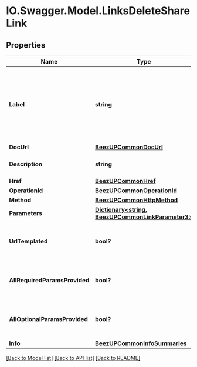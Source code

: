 # IO.Swagger.Model.LinksDeleteShareLink
## Properties

Name | Type | Description | Notes
------------ | ------------- | ------------- | -------------
**Label** | **string** | The label corresponding to the link. This label is automatically translated based on the Accept-Language http header. | [optional] 
**DocUrl** | [**BeezUPCommonDocUrl**](BeezUPCommonDocUrl.md) |  | [optional] 
**Description** | **string** | The description of the link | [optional] 
**Href** | [**BeezUPCommonHref**](BeezUPCommonHref.md) |  | 
**OperationId** | [**BeezUPCommonOperationId**](BeezUPCommonOperationId.md) |  | [optional] 
**Method** | [**BeezUPCommonHttpMethod**](BeezUPCommonHttpMethod.md) |  | [optional] 
**Parameters** | [**Dictionary&lt;string, BeezUPCommonLinkParameter3&gt;**](BeezUPCommonLinkParameter3.md) |  | [optional] 
**UrlTemplated** | **bool?** | indicates whether the href is templated or not | [optional] 
**AllRequiredParamsProvided** | **bool?** | indicates whether all required params have been provided | [optional] 
**AllOptionalParamsProvided** | **bool?** | indicates whether all optionals params have been provided | [optional] 
**Info** | [**BeezUPCommonInfoSummaries**](BeezUPCommonInfoSummaries.md) |  | [optional] 

[[Back to Model list]](../README.md#documentation-for-models) [[Back to API list]](../README.md#documentation-for-api-endpoints) [[Back to README]](../README.md)

